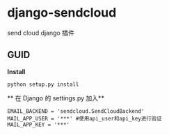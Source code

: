 # django-sendcloud
send cloud django 插件


## GUID

**Install** 

```
python setup.py install
```

** 在 Django 的 settings.py 加入** 

```
EMAIL_BACKEND = 'sendcloud.SendCloudBackend'
MAIL_APP_USER = '***' #使用api_user和api_key进行验证    
MAIL_APP_KEY = '***'
```